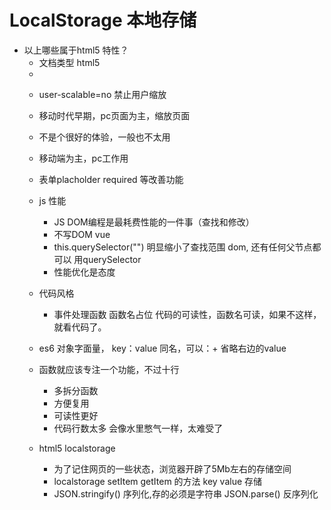 # LocalStorage 本地存储

- 以上哪些属于html5 特性？
  - <!DOCTYPE html> 文档类型 html5 
  - <meta name="viewport" content="width=device-width, initial-scale=1.0, user-scalable=no">
  -  user-scalable=no 禁止用户缩放
    - 移动时代早期，pc页面为主，缩放页面
    - 不是个很好的体验，一般也不太用 
    - 移动端为主，pc工作用
  - 表单placholder required 等改善功能 
  
  - js 性能
    - JS DOM编程是最耗费性能的一件事（查找和修改） 
    - 不写DOM vue 
    - this.querySelector("") 明显缩小了查找范围
      dom, 还有任何父节点都可以 用querySelector
    - 性能优化是态度

  - 代码风格
    - 事件处理函数 函数名占位
      代码的可读性，函数名可读，如果不这样，就看代码了。
  - es6 对象字面量， key：value 同名，可以：+ 省略右边的value
  - 函数就应该专注一个功能，不过十行
    - 多拆分函数
    - 方便复用
    - 可读性更好 
    - 代码行数太多 会像水里憋气一样，太难受了

  - html5 localstorage
    - 为了记住网页的一些状态，浏览器开辟了5Mb左右的存储空间
    - localstorage setItem getItem 的方法 key value 存储
    - JSON.stringify() 序列化,存的必须是字符串 JSON.parse() 反序列化
